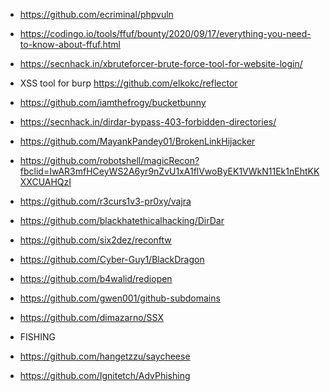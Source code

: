 - https://github.com/ecriminal/phpvuln
- https://codingo.io/tools/ffuf/bounty/2020/09/17/everything-you-need-to-know-about-ffuf.html
- https://secnhack.in/xbruteforcer-brute-force-tool-for-website-login/
- XSS tool for burp  https://github.com/elkokc/reflector
- https://github.com/iamthefrogy/bucketbunny
- https://secnhack.in/dirdar-bypass-403-forbidden-directories/
- https://github.com/MayankPandey01/BrokenLinkHijacker
- https://github.com/robotshell/magicRecon?fbclid=IwAR3mfHCeyWS2A6yr9nZvU1xA1flVwoByEK1VWkN11Ek1nEhtKKXXCUAHQzI
- https://github.com/r3curs1v3-pr0xy/vajra
- https://github.com/blackhatethicalhacking/DirDar
- https://github.com/six2dez/reconftw
- https://github.com/Cyber-Guy1/BlackDragon
- https://github.com/b4walid/rediopen
- https://github.com/gwen001/github-subdomains
- https://github.com/dimazarno/SSX


- FISHING
- https://github.com/hangetzzu/saycheese
- https://github.com/Ignitetch/AdvPhishing
